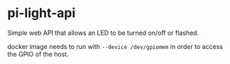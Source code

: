 # pi-light-api
Simple web API that allows an LED to be turned on/off or flashed.

docker image needs to run with `--device /dev/gpiomem` in order to access the GPIO of the host.
